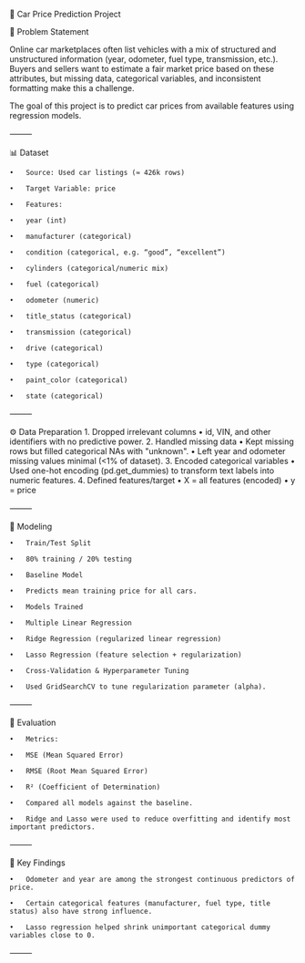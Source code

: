 🚗 Car Price Prediction Project

📌 Problem Statement

Online car marketplaces often list vehicles with a mix of structured and unstructured information (year, odometer, fuel type, transmission, etc.). Buyers and sellers want to estimate a fair market price based on these attributes, but missing data, categorical variables, and inconsistent formatting make this a challenge.

The goal of this project is to predict car prices from available features using regression models.

⸻

📊 Dataset

	•	Source: Used car listings (≈ 426k rows)

	•	Target Variable: price

	•	Features:

	•	year (int)

	•	manufacturer (categorical)

	•	condition (categorical, e.g. “good”, “excellent”)

	•	cylinders (categorical/numeric mix)

	•	fuel (categorical)

	•	odometer (numeric)

	•	title_status (categorical)

	•	transmission (categorical)

	•	drive (categorical)

	•	type (categorical)

	•	paint_color (categorical)

	•	state (categorical)

⸻

⚙️ Data Preparation
	1.	Dropped irrelevant columns
	•	id, VIN, and other identifiers with no predictive power.
	2.	Handled missing data
	•	Kept missing rows but filled categorical NAs with "unknown".
	•	Left year and odometer missing values minimal (<1% of dataset).
	3.	Encoded categorical variables
	•	Used one-hot encoding (pd.get_dummies) to transform text labels into numeric features.
	4.	Defined features/target
	•	X = all features (encoded)
	•	y = price

⸻

🤖 Modeling

	•	Train/Test Split

	•	80% training / 20% testing

	•	Baseline Model

	•	Predicts mean training price for all cars.

	•	Models Trained

	•	Multiple Linear Regression

	•	Ridge Regression (regularized linear regression)

	•	Lasso Regression (feature selection + regularization)

	•	Cross-Validation & Hyperparameter Tuning

	•	Used GridSearchCV to tune regularization parameter (alpha).

⸻

📏 Evaluation

	•	Metrics:

	•	MSE (Mean Squared Error)

	•	RMSE (Root Mean Squared Error)

	•	R² (Coefficient of Determination)

	•	Compared all models against the baseline.

	•	Ridge and Lasso were used to reduce overfitting and identify most important predictors.


⸻

🔑 Key Findings

	•	Odometer and year are among the strongest continuous predictors of price.

	•	Certain categorical features (manufacturer, fuel type, title status) also have strong influence.
    
	•	Lasso regression helped shrink unimportant categorical dummy variables close to 0.

⸻

